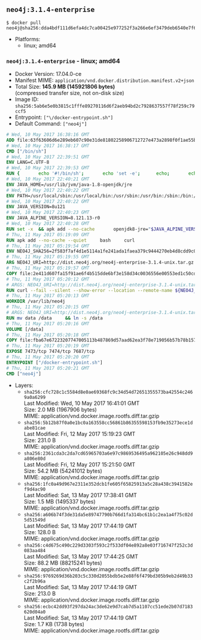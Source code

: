## `neo4j:3.1.4-enterprise`

```console
$ docker pull neo4j@sha256:dda4bdf111d6efa4dc7ca00425e977252f3a266e6ef3479deb6540e7f651a385
```

-	Platforms:
	-	linux; amd64

### `neo4j:3.1.4-enterprise` - linux; amd64

-	Docker Version: 17.04.0-ce
-	Manifest MIME: `application/vnd.docker.distribution.manifest.v2+json`
-	Total Size: **145.9 MB (145921806 bytes)**  
	(compressed transfer size, not on-disk size)
-	Image ID: `sha256:5ab6e5e0b3815c1fffe89270116d6f2aeb94bd2c7928637557f78f259c79ccf5`
-	Entrypoint: `["\/docker-entrypoint.sh"]`
-	Default Command: `["neo4j"]`

```dockerfile
# Wed, 10 May 2017 16:38:16 GMT
ADD file:63f63606d6e289eb607c90e31de81802258906712727e473a2898f0f1ae55bb5 in / 
# Wed, 10 May 2017 16:38:17 GMT
CMD ["/bin/sh"]
# Wed, 10 May 2017 22:39:51 GMT
ENV LANG=C.UTF-8
# Wed, 10 May 2017 22:39:53 GMT
RUN { 		echo '#!/bin/sh'; 		echo 'set -e'; 		echo; 		echo 'dirname "$(dirname "$(readlink -f "$(which javac || which java)")")"'; 	} > /usr/local/bin/docker-java-home 	&& chmod +x /usr/local/bin/docker-java-home
# Wed, 10 May 2017 22:40:21 GMT
ENV JAVA_HOME=/usr/lib/jvm/java-1.8-openjdk/jre
# Wed, 10 May 2017 22:40:22 GMT
ENV PATH=/usr/local/sbin:/usr/local/bin:/usr/sbin:/usr/bin:/sbin:/bin:/usr/lib/jvm/java-1.8-openjdk/jre/bin:/usr/lib/jvm/java-1.8-openjdk/bin
# Wed, 10 May 2017 22:40:22 GMT
ENV JAVA_VERSION=8u121
# Wed, 10 May 2017 22:40:23 GMT
ENV JAVA_ALPINE_VERSION=8.121.13-r0
# Wed, 10 May 2017 22:40:28 GMT
RUN set -x 	&& apk add --no-cache 		openjdk8-jre="$JAVA_ALPINE_VERSION" 	&& [ "$JAVA_HOME" = "$(docker-java-home)" ]
# Thu, 11 May 2017 05:19:09 GMT
RUN apk add --no-cache --quiet     bash     curl
# Thu, 11 May 2017 05:19:54 GMT
ENV NEO4J_SHA256=2f583f7af4d1e5114a1fe241ada1faea379c9444270eb4d8cdd9c0f24c996489 NEO4J_TARBALL=neo4j-enterprise-3.1.4-unix.tar.gz
# Thu, 11 May 2017 05:19:55 GMT
ARG NEO4J_URI=http://dist.neo4j.org/neo4j-enterprise-3.1.4-unix.tar.gz
# Thu, 11 May 2017 05:19:57 GMT
COPY file:2e411d607fa15f91ae6f4b515dde6bf3e158d34c0036556e00553ed1c50cd63d in /tmp/ 
# Thu, 11 May 2017 05:20:12 GMT
# ARGS: NEO4J_URI=http://dist.neo4j.org/neo4j-enterprise-3.1.4-unix.tar.gz
RUN curl --fail --silent --show-error --location --remote-name ${NEO4J_URI}     && echo "${NEO4J_SHA256}  ${NEO4J_TARBALL}" | sha256sum -csw -     && tar --extract --file ${NEO4J_TARBALL} --directory /var/lib     && mv /var/lib/neo4j-* /var/lib/neo4j     && rm ${NEO4J_TARBALL}
# Thu, 11 May 2017 05:20:13 GMT
WORKDIR /var/lib/neo4j
# Thu, 11 May 2017 05:20:15 GMT
# ARGS: NEO4J_URI=http://dist.neo4j.org/neo4j-enterprise-3.1.4-unix.tar.gz
RUN mv data /data     && ln -s /data
# Thu, 11 May 2017 05:20:16 GMT
VOLUME [/data]
# Thu, 11 May 2017 05:20:18 GMT
COPY file:fba67e67223207747005113b487869d57aad62ea3f78e719056b57b78b157bfc in /docker-entrypoint.sh 
# Thu, 11 May 2017 05:20:19 GMT
EXPOSE 7473/tcp 7474/tcp 7687/tcp
# Thu, 11 May 2017 05:20:20 GMT
ENTRYPOINT ["/docker-entrypoint.sh"]
# Thu, 11 May 2017 05:20:21 GMT
CMD ["neo4j"]
```

-	Layers:
	-	`sha256:cfc728c1c5584d8e0ae69368fc9c34d54d72651355573ba42554c2469a0a6299`  
		Last Modified: Wed, 10 May 2017 16:41:01 GMT  
		Size: 2.0 MB (1967906 bytes)  
		MIME: application/vnd.docker.image.rootfs.diff.tar.gzip
	-	`sha256:5b12b87f0a0e1bc0a163558cc56861b86355598153fb9e35273ece1dabe81cae`  
		Last Modified: Fri, 12 May 2017 15:19:23 GMT  
		Size: 231.0 B  
		MIME: application/vnd.docker.image.rootfs.diff.tar.gzip
	-	`sha256:2361cda3c2da7cd65965703a6e97c9869536495a962105e26c948dd9a806e80d`  
		Last Modified: Fri, 12 May 2017 15:21:50 GMT  
		Size: 54.2 MB (54241012 bytes)  
		MIME: application/vnd.docker.image.rootfs.diff.tar.gzip
	-	`sha256:1fc0a49d967e2311e352dcb1fe605f65825913a5c28a438c3941582ef9d4ac90`  
		Last Modified: Sat, 13 May 2017 17:38:41 GMT  
		Size: 1.5 MB (1495337 bytes)  
		MIME: application/vnd.docker.image.rootfs.diff.tar.gzip
	-	`sha256:a606b74f3de31da5e89747790b766d1fa314bc61b1c2ea1a4f75c02d5d51549d`  
		Last Modified: Sat, 13 May 2017 17:44:19 GMT  
		Size: 128.0 B  
		MIME: application/vnd.docker.image.rootfs.diff.tar.gzip
	-	`sha256:c4d675c490c229d3303f593c2f533df04e892a8e03f716747f252c3d083aa484`  
		Last Modified: Sat, 13 May 2017 17:44:25 GMT  
		Size: 88.2 MB (88215241 bytes)  
		MIME: application/vnd.docker.image.rootfs.diff.tar.gzip
	-	`sha256:9769269d36b203c5c330d2055bdb5e2e88f6f479bd305b9eb2d49b33c2f2b96a`  
		Last Modified: Sat, 13 May 2017 17:44:19 GMT  
		Size: 213.0 B  
		MIME: application/vnd.docker.image.rootfs.diff.tar.gzip
	-	`sha256:ecbc42dd93f297da24ac3de62e9d7cab7d5a1107cc51ede2b07d7183620d04a0`  
		Last Modified: Sat, 13 May 2017 17:44:19 GMT  
		Size: 1.7 KB (1738 bytes)  
		MIME: application/vnd.docker.image.rootfs.diff.tar.gzip
